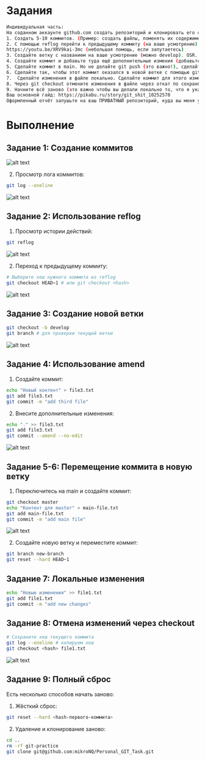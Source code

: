 # Задания

```bash
Индивидуальная часть:
На соданном аккаунте github.com создать репозиторий и клонировать его себе локально. Настроить себе доступы для того, чтобы можно было пушить изменения в ветки. Init commit может быть и локальный, это на ваше усмотрение. Далее реализовать следующие сценарии
1. Создать 5-10 коммитов. (Пример: создать файлы, поменять их содержимое). Вывести их лог экран, сделать скрин и добавить в отчёт.
2. С помощью reflog перейти к предыдущему коммиту (на ваше усмотрение). Output, screen, report. (Вывести их лог экран, сделать скрин и добавить в отчёт.)
https://youtu.be/XRV9kai-3mc (небольшая помощь, если запутаетесь)
3. Создайте ветку с названием на ваше усмотрение (можно develop). OSR. (Output, screen, report.)
4. Создайте коммит и добавьте туда ещё дополнительные измения (добавьте, например в изменяемый файл точку, пробел и тд) с помощью ammend. OSR.
5. Сделайте коммит в main. Но не делайте git push (это важно!), сделайте изменения локально.
6. Сделайте так, чтобы этот коммит оказался в новой ветке с помощью git reset --hard. OSR
7.  Сделайте изменения в файле локально. Сделайте коммит для этого изменения. OSR
8. Через git checkout отмените изменения в файле через откат по сохранённому хэшу. OSR
9. Начните всё заново (это важно чтобы вы делали локально то, что я указал сделать локально). Можно использовать любой из подходов. OSR
Ваш основной гайд: https://pikabu.ru/story/git_shit_10252570
Оформленный отчёт запушьте на ваш ПРИВАТНЫЙ репозиторий, куда вы меня уже добавили или добавите (кто этого ещё не сделал).
```

# Выполнение

## Задание 1: Создание коммитов

![alt text](/Homework_Lesson10_GIT/img/step_1.png)

2. Просмотр лога коммитов:
```bash
git log --oneline
```
![alt text](/Homework_Lesson10_GIT/img/step_2.png)

## Задание 2: Использование reflog

1. Просмотр истории действий:
```bash
git reflog
```
![alt text](/Homework_Lesson10_GIT/img/step_3.png)

2. Переход к предыдущему коммиту:
```bash
# Выберите хеш нужного коммита из reflog
git checkout HEAD~1 # или git checkout <hash>
```
![alt text](/Homework_Lesson10_GIT/img/step_4.png)

## Задание 3: Создание новой ветки

```bash
git checkout -b develop
git branch # для проверки текущей ветки
```
![alt text](/Homework_Lesson10_GIT/img/step_5.png)

## Задание 4: Использование amend

1. Создайте коммит:
```bash
echo "Новый контент" > file3.txt
git add file3.txt
git commit -m "add third file"
```

2. Внесите дополнительные изменения:
```bash
echo "." >> file3.txt
git add file3.txt
git commit --amend --no-edit
```

![alt text](/Homework_Lesson10_GIT/img/step_6.png)

## Задание 5-6: Перемещение коммита в новую ветку

1. Переключитесь на main и создайте коммит:
```bash
git checkout master
echo "Контент для master" > main-file.txt
git add main-file.txt
git commit -m "add main file"
```
![alt text](/Homework_Lesson10_GIT/img/step_7.png)

2. Создайте новую ветку и переместите коммит:
```bash
git branch new-branch
git reset --hard HEAD~1
```

## Задание 7: Локальные изменения

```bash
echo "Новые изменения" >> file1.txt
git add file1.txt
git commit -m "add new changes"

```

## Задание 8: Отмена изменений через checkout

```bash
# Сохраните хеш текущего коммита
git log --oneline # копируем хеш
git checkout <hash> file1.txt
```
![alt text](/Homework_Lesson10_GIT/img/step_8.png)

## Задание 9: Полный сброс

Есть несколько способов начать заново:

1. Жёсткий сброс:
```bash
git reset --hard <hash-первого-коммита>
```

2. Удаление и клонирование заново:
```bash
cd ..
rm -rf git-practice
git clone git@github.com:mikroNQ/Personal_GIT_Task.git
```

